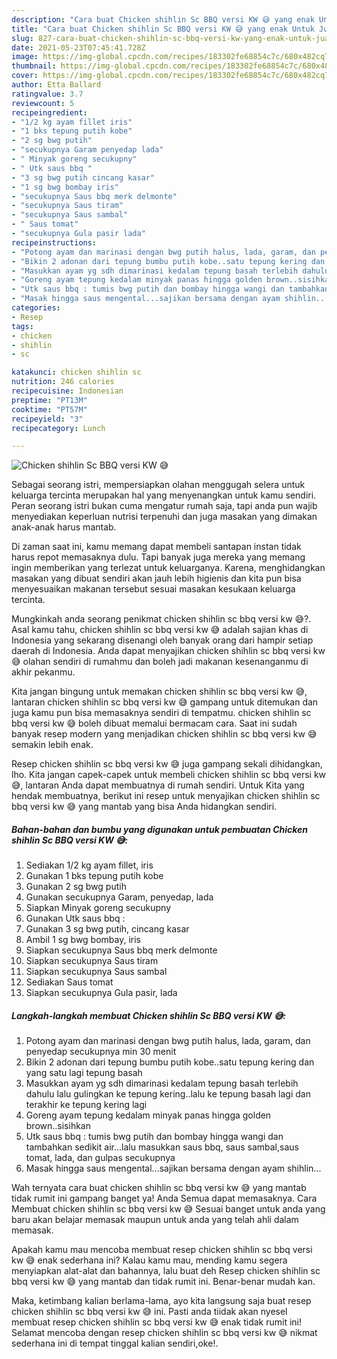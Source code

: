 ```yaml
---
description: "Cara buat Chicken shihlin Sc BBQ versi KW 😅 yang enak Untuk Jualan"
title: "Cara buat Chicken shihlin Sc BBQ versi KW 😅 yang enak Untuk Jualan"
slug: 827-cara-buat-chicken-shihlin-sc-bbq-versi-kw-yang-enak-untuk-jualan
date: 2021-05-23T07:45:41.728Z
image: https://img-global.cpcdn.com/recipes/183302fe68854c7c/680x482cq70/chicken-shihlin-sc-bbq-versi-kw-😅-foto-resep-utama.jpg
thumbnail: https://img-global.cpcdn.com/recipes/183302fe68854c7c/680x482cq70/chicken-shihlin-sc-bbq-versi-kw-😅-foto-resep-utama.jpg
cover: https://img-global.cpcdn.com/recipes/183302fe68854c7c/680x482cq70/chicken-shihlin-sc-bbq-versi-kw-😅-foto-resep-utama.jpg
author: Etta Ballard
ratingvalue: 3.7
reviewcount: 5
recipeingredient:
- "1/2 kg ayam fillet iris"
- "1 bks tepung putih kobe"
- "2 sg bwg putih"
- "secukupnya Garam penyedap lada"
- " Minyak goreng secukupny"
- " Utk saus bbq "
- "3 sg bwg putih cincang kasar"
- "1 sg bwg bombay iris"
- "secukupnya Saus bbq merk delmonte"
- "secukupnya Saus tiram"
- "secukupnya Saus sambal"
- " Saus tomat"
- "secukupnya Gula pasir lada"
recipeinstructions:
- "Potong ayam dan marinasi dengan bwg putih halus, lada, garam, dan penyedap secukupnya min 30 menit"
- "Bikin 2 adonan dari tepung bumbu putih kobe..satu tepung kering dan yang satu lagi tepung basah"
- "Masukkan ayam yg sdh dimarinasi kedalam tepung basah terlebih dahulu lalu gulingkan ke tepung kering..lalu ke tepung basah lagi dan terakhir ke tepung kering lagi"
- "Goreng ayam tepung kedalam minyak panas hingga golden brown..sisihkan"
- "Utk saus bbq : tumis bwg putih dan bombay hingga wangi dan tambahkan sedikit air...lalu masukkan saus bbq, saus sambal,saus tomat, lada, dan gulpas secukupnya"
- "Masak hingga saus mengental...sajikan bersama dengan ayam shihlin..."
categories:
- Resep
tags:
- chicken
- shihlin
- sc

katakunci: chicken shihlin sc 
nutrition: 246 calories
recipecuisine: Indonesian
preptime: "PT13M"
cooktime: "PT57M"
recipeyield: "3"
recipecategory: Lunch

---
```



![Chicken shihlin Sc BBQ versi KW 😅](https://img-global.cpcdn.com/recipes/183302fe68854c7c/680x482cq70/chicken-shihlin-sc-bbq-versi-kw-😅-foto-resep-utama.jpg)

Sebagai seorang istri, mempersiapkan olahan menggugah selera untuk keluarga tercinta merupakan hal yang menyenangkan untuk kamu sendiri. Peran seorang istri bukan cuma mengatur rumah saja, tapi anda pun wajib menyediakan keperluan nutrisi terpenuhi dan juga masakan yang dimakan anak-anak harus mantab.

Di zaman  saat ini, kamu memang dapat membeli santapan instan tidak harus repot memasaknya dulu. Tapi banyak juga mereka yang memang ingin memberikan yang terlezat untuk keluarganya. Karena, menghidangkan masakan yang dibuat sendiri akan jauh lebih higienis dan kita pun bisa menyesuaikan makanan tersebut sesuai masakan kesukaan keluarga tercinta. 



Mungkinkah anda seorang penikmat chicken shihlin sc bbq versi kw 😅?. Asal kamu tahu, chicken shihlin sc bbq versi kw 😅 adalah sajian khas di Indonesia yang sekarang disenangi oleh banyak orang dari hampir setiap daerah di Indonesia. Anda dapat menyajikan chicken shihlin sc bbq versi kw 😅 olahan sendiri di rumahmu dan boleh jadi makanan kesenanganmu di akhir pekanmu.

Kita jangan bingung untuk memakan chicken shihlin sc bbq versi kw 😅, lantaran chicken shihlin sc bbq versi kw 😅 gampang untuk ditemukan dan juga kamu pun bisa memasaknya sendiri di tempatmu. chicken shihlin sc bbq versi kw 😅 boleh dibuat memalui bermacam cara. Saat ini sudah banyak resep modern yang menjadikan chicken shihlin sc bbq versi kw 😅 semakin lebih enak.

Resep chicken shihlin sc bbq versi kw 😅 juga gampang sekali dihidangkan, lho. Kita jangan capek-capek untuk membeli chicken shihlin sc bbq versi kw 😅, lantaran Anda dapat membuatnya di rumah sendiri. Untuk Kita yang hendak membuatnya, berikut ini resep untuk menyajikan chicken shihlin sc bbq versi kw 😅 yang mantab yang bisa Anda hidangkan sendiri.

<!--inarticleads1-->

##### Bahan-bahan dan bumbu yang digunakan untuk pembuatan Chicken shihlin Sc BBQ versi KW 😅:

1. Sediakan 1/2 kg ayam fillet, iris
1. Gunakan 1 bks tepung putih kobe
1. Gunakan 2 sg bwg putih
1. Gunakan secukupnya Garam, penyedap, lada
1. Siapkan  Minyak goreng secukupny
1. Gunakan  Utk saus bbq :
1. Gunakan 3 sg bwg putih, cincang kasar
1. Ambil 1 sg bwg bombay, iris
1. Siapkan secukupnya Saus bbq merk delmonte
1. Siapkan secukupnya Saus tiram
1. Siapkan secukupnya Saus sambal
1. Sediakan  Saus tomat
1. Siapkan secukupnya Gula pasir, lada




<!--inarticleads2-->

##### Langkah-langkah membuat Chicken shihlin Sc BBQ versi KW 😅:

1. Potong ayam dan marinasi dengan bwg putih halus, lada, garam, dan penyedap secukupnya min 30 menit
1. Bikin 2 adonan dari tepung bumbu putih kobe..satu tepung kering dan yang satu lagi tepung basah
1. Masukkan ayam yg sdh dimarinasi kedalam tepung basah terlebih dahulu lalu gulingkan ke tepung kering..lalu ke tepung basah lagi dan terakhir ke tepung kering lagi
1. Goreng ayam tepung kedalam minyak panas hingga golden brown..sisihkan
1. Utk saus bbq : tumis bwg putih dan bombay hingga wangi dan tambahkan sedikit air...lalu masukkan saus bbq, saus sambal,saus tomat, lada, dan gulpas secukupnya
1. Masak hingga saus mengental...sajikan bersama dengan ayam shihlin...




Wah ternyata cara buat chicken shihlin sc bbq versi kw 😅 yang mantab tidak rumit ini gampang banget ya! Anda Semua dapat memasaknya. Cara Membuat chicken shihlin sc bbq versi kw 😅 Sesuai banget untuk anda yang baru akan belajar memasak maupun untuk anda yang telah ahli dalam memasak.

Apakah kamu mau mencoba membuat resep chicken shihlin sc bbq versi kw 😅 enak sederhana ini? Kalau kamu mau, mending kamu segera menyiapkan alat-alat dan bahannya, lalu buat deh Resep chicken shihlin sc bbq versi kw 😅 yang mantab dan tidak rumit ini. Benar-benar mudah kan. 

Maka, ketimbang kalian berlama-lama, ayo kita langsung saja buat resep chicken shihlin sc bbq versi kw 😅 ini. Pasti anda tiidak akan nyesel membuat resep chicken shihlin sc bbq versi kw 😅 enak tidak rumit ini! Selamat mencoba dengan resep chicken shihlin sc bbq versi kw 😅 nikmat sederhana ini di tempat tinggal kalian sendiri,oke!.

